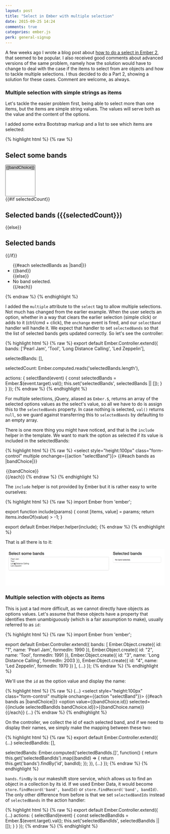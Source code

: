 ```yaml
---
layout: post
title: "Select in Ember with multiple selection"
date: 2015-09-25 14:24
comments: true
categories: ember.js
perk: general-signup
---
```


A few weeks ago I wrote a blog post about [how to do a select in Ember 2][1],
that seemed to be popular. I also received good comments about advanced versions
of the same problem, namely how the solution would have to change to deal with
the case if the items to select from are objects and how to tackle multiple
selections. I thus decided to do a Part 2, showing a solution for these cases.
Comment are welcome, as always.

### Multiple selection with simple strings as items

Let's tackle the easier problem first, being able to select more than one items,
but the items are simple string values. The values will serve both as the value
and the content of the options.

I added some extra Bootstrap markup and a list to see which items are selected:

{% highlight html %}
{% raw %}
<div class="container">
  <div class="row">
    <div class="col-sm-8">
      <h2>Select some bands</h2>
      <select style="height:100px" class="form-control" multiple onchange={{action "selectBand"}}>
        {{#each bands as |bandChoice|}}
        <option value={{bandChoice}} selected={{include selectedBands bandChoice}}>{{bandChoice}}</option>
        {{/each}}
      </select>
    </div>
    <div class="col-sm-4">
      {{#if selectedCount}}
        <h2>Selected bands ({{selectedCount}})</h2>
      {{else}}
        <h2>Selected bands</h2>
      {{/if}}
      <ul class="list-group">
        {{#each selectedBands as |band|}}
          <li class="list-group-item">{{band}}</li>
        {{else}}
          <li class="list-group-item">No band selected.</li>
        {{/each}}
      </ul>
    </div>
  </div>
</div>
{% endraw %}
{% endhighlight %}

I added the `multiple` attribute to the `select` tag to allow multiple
selections. Not much has changed from the earlier example. When the user
selects an option, whether in a way that clears the earlier selection (simple
click) or adds to it (ctrl/cmd + click), the `onchange` event is fired, and our
`selectBand` handler will handle it. We expect that handler to set
`selectedBands` so that the list of selected bands gets updated correctly. So
let's see the controller:

{% highlight html %}
{% raw %}
export default Ember.Controller.extend({
  bands: ['Pearl Jam', 'Tool', 'Long Distance Calling', 'Led Zeppelin'],

  selectedBands: [],

  selectedCount: Ember.computed.reads('selectedBands.length'),

  actions: {
    selectBand(event) {
      const selectedBands = Ember.$(event.target).val();
      this.set('selectedBands', selectedBands || []);
    }
  }
});
{% endraw %}
{% endhighlight %}

For multiple selections, jQuery, aliased as `Ember.$`, returns an array of the
selected options values as the select's value, so all we have to do is assign
this to the `selectedBands` property. In case nothing is selected, `val()`
returns `null`, so we guard against transferring this to `selectedBands` by
defaulting to an empty array.

There is one more thing you might have noticed, and that is the `include` helper
in the template. We want to mark the option as selected if its value is included
in the selectedBands:

{% highlight html %}
{% raw %}
<select style="height:100px" class="form-control" multiple onchange={{action "selectBand"}}>
  {{#each bands as |bandChoice|}}
  <option value={{bandChoice}} selected={{include selectedBands bandChoice}}>{{bandChoice}}</option>
  {{/each}}
</select>
{% endraw %}
{% endhighlight %}

The `include` helper is not provided by Ember but it is rather easy to write
ourselves:

{% highlight html %}
{% raw %}
import Ember from 'ember';

export function include(params) {
  const [items, value] = params;
  return items.indexOf(value) > -1;
}

export default Ember.Helper.helper(include);
{% endraw %}
{% endhighlight %}

That is all there is to it:

![Multiple selection](/images/posts/select-in-ember-with-multiple-selections/multiple-select-with-ember.gif)

### Multiple selection with objects as items

This is just a tad more difficult, as we cannot directly have objects as options
values. Let's assume that these objects have a property that identifies them
unambiguously (which is a fair assumption to make), usually referred to as `id`:


{% highlight html %}
{% raw %}
import Ember from 'ember';

export default Ember.Controller.extend({
  bands: [
    Ember.Object.create({ id: "1", name: 'Pearl Jam', formedIn: 1990 }),
    Ember.Object.create({ id: "2", name: 'Tool', formedIn: 1991 }),
    Ember.Object.create({ id: "3", name: 'Long Distance Calling', formedIn: 2003 }),
    Ember.Object.create({ id: "4", name: 'Led Zeppelin', formedIn: 1970 })
  ],
  (...)
});
{% endraw %}
{% endhighlight %}

We'll use the `id` as the option value and display the name:

{% highlight html %}
{% raw %}
(...)
<select style="height:100px" class="form-control" multiple onchange={{action "selectBand"}}>
  {{#each bands as |bandChoice|}}
    <option value={{bandChoice.id}} selected={{include selectedBandIds bandChoice.id}}>{{bandChoice.name}}</option>
  {{/each}}
</select>
(...)
{% endraw %}
{% endhighlight %}

On the controller, we collect the id of each selected band, and if we need to
display their names, we simply make the mapping between these two:


{% highlight html %}
{% raw %}
export default Ember.Controller.extend({
  (...)
  selectedBandIds: [],

  selectedBands: Ember.computed('selectedBandIds.[]', function() {
    return this.get('selectedBandIds').map((bandId) => {
      return this.get('bands').findBy('id', bandId);
    });
  }),
  (...)
});
{% endraw %}
{% endhighlight %}

`bands.findBy` is our makeshift store service, which allows us to find an object
in a collection by its id. If we used Ember Data, it would become
`store.findRecord('band', bandId)` or `store.findRecord('band', bandId)`. The
only other difference from before is that we set `selectedBandIds` instead of
`selectedBands` in the action handler:

{% highlight html %}
{% raw %}
export default Ember.Controller.extend({
  (...)
  actions: {
    selectBand(event) {
      const selectedBandIds = Ember.$(event.target).val();
      this.set('selectedBandIds', selectedBandIds || []);
    }
  }
});
{% endraw %}
{% endhighlight %}

[1]: http://balinterdi.com/2015/08/29/how-to-do-a-select-dropdown-in-ember-20.html
